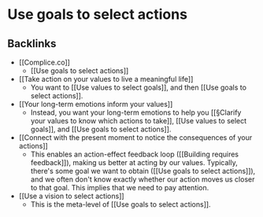 # Use goals to select actions

## Backlinks
* [[Complice.co]]
	* [[Use goals to select actions]]
* [[Take action on your values to live a meaningful life]]
	* You want to [[Use values to select goals]], and then [[Use goals to select actions]].
* [[Your long-term emotions inform your values]]
	* Instead, you want your long-term emotions to help you [[§Clarify your values to know which actions to take]], [[Use values to select goals]], and [[Use goals to select actions]].
* [[Connect with the present moment to notice the consequences of your actions]]
	* This enables an action-effect feedback loop ([[Building requires feedback]]), making us better at acting by our values. Typically, there's some goal we want to obtain ([[Use goals to select actions]]), and we often don't know exactly whether our action moves us closer to that goal. This implies that we need to pay attention.
* [[Use a vision to select actions]]
	* This is the meta-level of [[Use goals to select actions]].

<!-- #Life -->

<!-- {BearID:0C513011-6F21-4247-8E13-F32B04537C8B-15756-0000130474E02C19} -->
